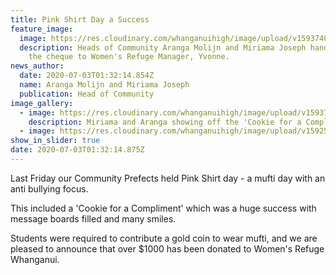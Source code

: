 ```yaml
---
title: Pink Shirt Day a Success
feature_image:
  image: https://res.cloudinary.com/whanganuihigh/image/upload/v1593740401/News/Womens_Refuge_photo_3.7.20.jpg
  description: Heads of Community Aranga Molijn and Miriama Joseph handing over
    the cheque to Women's Refuge Manager, Yvonne.
news_author:
  date: 2020-07-03T01:32:14.854Z
  name: Aranga Molijn and Miriama Joseph
  publication: Head of Community
image_gallery:
  - image: https://res.cloudinary.com/whanganuihigh/image/upload/v1593740273/News/pink_shirt_day.jpg
    description: Miriama and Aranga showing off the 'Cookie for a Compliment' board.
  - image: https://res.cloudinary.com/whanganuihigh/image/upload/v1592517093/Events/CroppedFocusedImage288180-PSD-MC-image-copy.jpg
show_in_slider: true
date: 2020-07-03T01:32:14.875Z
---
```

Last Friday our Community Prefects held Pink Shirt day - a mufti day with an anti bullying focus. 

This included a 'Cookie for a Compliment' which was a huge success with message boards filled and many smiles. 

Students were required to contribute a gold coin to wear mufti, and we are pleased to announce that over $1000 has been donated to Women's Refuge Whanganui. 